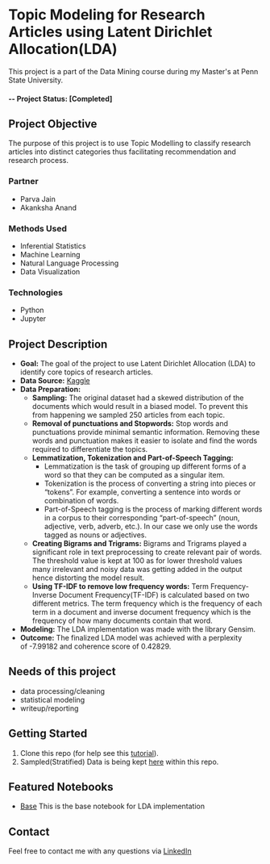 # Topic Modeling for Research Articles using Latent Dirichlet Allocation(LDA)
This project is a part of the Data Mining course during my Master's at Penn State University.

#### -- Project Status: [Completed]

## Project Objective
The purpose of this project is to use Topic Modelling to classify research articles into distinct categories thus facilitating recommendation and research process.


### Partner
* Parva Jain
* Akanksha Anand

### Methods Used
* Inferential Statistics
* Machine Learning
* Natural Language Processing
* Data Visualization

### Technologies
* Python
* Jupyter

## Project Description
* **Goal:** The goal of the project to use Latent Dirichlet Allocation (LDA) to identify core topics of research articles.
* **Data Source:** [Kaggle](https://www.kaggle.com/blessondensil294/topic-modeling-for-research-articles)
* **Data Preparation:**
  * **Sampling:** The original dataset had a skewed distribution of the documents which would result in a biased model. To prevent this from happening we sampled 250 articles from each topic.
  * **Removal of punctuations and Stopwords:** Stop words and punctuations provide minimal semantic information. Removing these words and punctuation makes it easier to isolate and find the words required to differentiate the topics.
  * **Lemmatization, Tokenization and Part-of-Speech Tagging:**
    * Lemmatization is the task of grouping up different forms of a word so that they can be computed as a singular item.
    * Tokenization is the process of converting a string into pieces or “tokens”. For example, converting a sentence into words or combination of words.
    * Part-of-Speech tagging is the process of marking different words in a corpus to their corresponding “part-of-speech” (noun, adjective, verb, adverb, etc.). In our case we only use the words tagged as nouns or adjectives.
  * **Creating Bigrams and Trigrams:** Bigrams and Trigrams played a significant role in text preprocessing to create relevant pair of words. The threshold value is kept at 100 as for lower threshold values many irrelevant and noisy data was getting added in the output hence distorting the model result.
  * **Using TF-IDF to remove low frequency words:** Term Frequency-Inverse Document Frequency(TF-IDF) is calculated based on two different metrics. The term frequency which is the frequency of each term in a document and inverse document frequency which is the frequency of how many documents contain that word.
* **Modeling:** The LDA implementation was made with the library Gensim.
* **Outcome:** The finalized LDA model was achieved with a perplexity of -7.99182 and coherence score of 0.42829.


## Needs of this project
- data processing/cleaning
- statistical modeling
- writeup/reporting

## Getting Started
1. Clone this repo (for help see this [tutorial](https://help.github.com/articles/cloning-a-repository/)).
2. Sampled(Stratified) Data is being kept [here](/Data/strat-sampled-dataset.csv) within this repo.

## Featured Notebooks
* [Base](/TopicModeling-LDA.ipynb) This is the base notebook for LDA implementation

## Contact
Feel free to contact me with any questions via [LinkedIn](https://www.linkedin.com/in/akshay2718/)